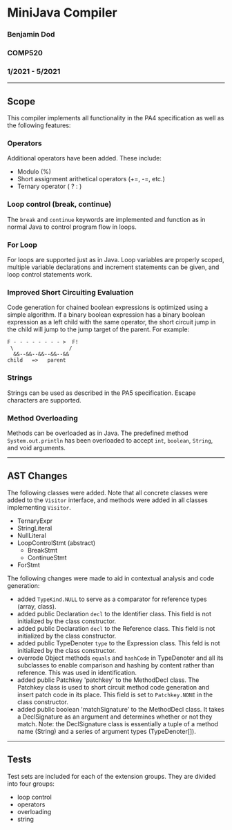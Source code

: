 # MiniJava Compiler
### Benjamin Dod
### COMP520
### 1/2021 - 5/2021
---

## Scope

This compiler implements all functionality in the PA4 specification as well as the following features:

### Operators

Additional operators have been added. These include:

 - Modulo (%)
 - Short assignment arithetical operators (+=, -=, etc.)
 - Ternary operator ( ? : )


### Loop control (break, continue)

The `break` and `continue` keywords are implemented and function as in normal Java to control program flow in loops. 

### For Loop

For loops are supported just as in Java. Loop variables are properly scoped, multiple variable declarations and increment statements can be given, and loop control statements work.

### Improved Short Circuiting Evaluation

Code generation for chained boolean expressions is optimized using a simple algorithm. If a binary boolean expression has a binary boolean expression as a left child with the same operator, the short circuit jump in the child will jump to the jump target of the parent. For example:

```
F - - - - - - - - >  F!
 \                  /
  &&--&&--&&--&&--&&
child   =>   parent
```


### Strings

Strings can be used as described in the PA5 specification. Escape characters are supported.

### Method Overloading

Methods can be overloaded as in Java. The predefined method `System.out.println` has been overloaded to accept `int`, `boolean`, `String`, and void arguments.

---

## AST Changes

The following classes were added. Note that all concrete classes were added to the `Visitor` interface, and methods were added in all classes implementing `Visitor`.

  - TernaryExpr
  - StringLiteral
  - NullLiteral
  - LoopControlStmt (abstract)
    - BreakStmt
    - ContinueStmt
  - ForStmt

The following changes were made to aid in contextual analysis and code generation:

 - added `TypeKind.NULL` to serve as a comparator for reference types (array, class).
 - added public Declaration `decl` to the Identifier class. This field is not initialized by the class constructor.
 - added public Declaration `decl` to the Reference class. This field is not initialized by the class constructor.
 - added public TypeDenoter `type` to the Expression class. This feld is not initialized by the class constructor.
 - overrode Object methods `equals` and `hashCode` in TypeDenoter and all its subclasses to enable comparison and hashing by content rather than reference. This was used in identification.
 - added public Patchkey 'patchkey' to the MethodDecl class. The Patchkey class is used to short circuit method code generation and insert patch code in its place. This field is set to `Patchkey.NONE` in the class constructor.
 - added public boolean 'matchSignature' to the MethodDecl class. It takes a DeclSignature as an argument and determines whether or not they match. Note: the DeclSignature class is essentially a tuple of a method name (String) and a series of argument types (TypeDenoter[]).

---

## Tests

Test sets are included for each of the extension groups. They are divided into four groups:
 - loop control
 - operators
 - overloading
 - string